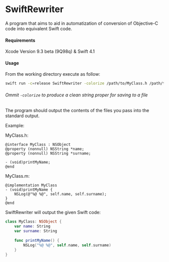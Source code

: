 # SwiftRewriter

A program that aims to aid in automatization of conversion of Objective-C code into equivalent Swift code.

#### Requirements

Xcode Version 9.3 beta (9Q98q) & Swift 4.1

#### Usage

From the working directory execute as follow:

```bash
swift run -c=release SwiftRewriter -colorize /path/to/MyClass.h /path/to/MyClass.m
```

###### Ommit `-colorize` to produce a clean string proper for saving to a file

The program should output the contents of the files you pass into the standard output.

Example:

MyClass.h:
```objc
@interface MyClass : NSObject
@property (nonnull) NSString *name;
@property (nonnull) NSString *surname;

- (void)printMyName;
@end
```

MyClass.m:
```objc
@implementation MyClass
- (void)printMyName {
    NSLog(@"%@ %@", self.name, self.surname);
}
@end
```

SwiftRewriter will output the given Swift code:

```swift
class MyClass: NSObject {
    var name: String
    var surname: String
    
    func printMyName() {
        NSLog("%@ %@", self.name, self.surname)
    }
}
```
